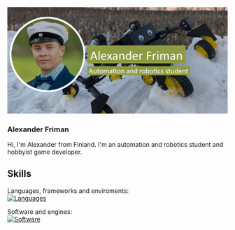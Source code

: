 ![Banner](https://github.com/alexanderfriman/alexanderfriman/blob/main/A_RoboticsBanner.png)

### Alexander Friman
Hi, I'm Alexander from Finland. I'm an automation and robotics student and hobbyist game developer.

## Skills
Languages, frameworks and enviroments:<br/>
[![Languages](https://skillicons.dev/icons?i=js,html,css,c,cs,py,scala,nodejs,express)](https://en.wikipedia.org/wiki/JavaScript,https://en.wikipedia.org/wiki/HTML,https://en.wikipedia.org/wiki/CSS,https://en.wikipedia.org/wiki/C_(programming_language),https://en.wikipedia.org/wiki/C_Sharp_(programming_language),https://www.python.org/,https://www.scala-lang.org/,https://nodejs.org/en,https://expressjs.com/)

Software and engines:<br/>
[![Software](https://skillicons.dev/icons?i=arduino,blender,godot,unity,idea,vscode)]()

